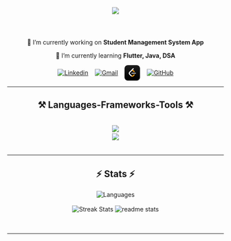 <h1 align="center">
   <img src="https://readme-typing-svg.herokuapp.com/?font=Roboto&size=35&weight=700&pause=700&center=true&vCenter=true&width=500&height=70&color=238636&duration=5000&lines=Hi+There!+👋;+I'm+Deepak+Kumar!;" />
</h1>
<br/>

<div align="center">
   
   🔭 I’m currently working on **Student Management System App**
   
   🌱 I’m currently learning **Flutter, Java, DSA**
</div>

<div align="center">
   <a href="https://www.linkedin.com/in/deepak-kumar-72b18a300/" target="_blank">
   <img align="center" src="https://skillicons.dev/icons?i=linkedin" alt="Linkedin" height="35" /></a>
   <span>&nbsp&nbsp</span>
   <a href="mailto:deepakkumar224336@gmail.com" target="blank">
   <img align="center" src="https://skillicons.dev/icons?i=gmail" alt="Gmail" height="35" /></a>
   <span>&nbsp&nbsp</span>
   <a href="https://leetcode.com/u/Deepak-Kumar-01/" target="blank">
   <img align="center" src="https://github.com/Mks30d/icons/blob/main/icons/leetcode_logo-modified.png" alt="Leetcode" height="36" /></a>
   <span>&nbsp&nbsp</span>
   <a href="https://github.com/Deepak-Kumar-01/Deepak-Kumar-01" target="blank">
   <img align="center" src="https://skillicons.dev/icons?i=github" alt="GitHub" height="35" /></a>
   <!-- sqlite, safari, google-chrome are other good icon options -->
</div>

<hr/>

<h2 align="center">⚒️ Languages-Frameworks-Tools ⚒️</h2>
<br/>

<div align="center">
  <img src="https://skillicons.dev/icons?i=flutter,dart,java,c" />
  <br>
  <img src="https://skillicons.dev/icons?i=html,css,javascript,androidstudio,vscode,github,git" />

</div>
<br/>

<hr/>

<h2 align="center">⚡ Stats ⚡</h2>

<div align=center>
   <img align="center" src="https://github-readme-stats.vercel.app/api/top-langs?username=deepak-kumar-224&show_icons=true&theme=transparent&text_color=006aff&border_color=006aff&rank_icon=github&border_radius=10&locale=en&layout=compact&card_width=390" alt="Languages" />
<br>  
<br>

   
   <img width=390 src="https://github-readme-streak-stats.herokuapp.com/?user=deepak-kumar-224&&theme=transparent&border=006AFF&border_radius=10&card_height=206&stroke=006AFF" alt="Streak Stats"/>
   <img width=390 src="https://github-readme-stats.vercel.app/api?username=deepak-kumar-224&count_private=true&show_icons=true&theme=transparent&text_color=006aff&border_color=006aff&rank_icon=github&border_radius=10" alt="readme stats" />
   
</div>
<br/><br/>
<hr/>
<br/>

<!--
   **Mks30d/Mks30d** is a ✨ _special_ ✨ repository because its `README.md` (this file) appears on your GitHub profile.
   
   Here are some ideas to get you started:
   
   - 🔭 I’m currently working on ...
   - 🌱 I’m currently learning ...
   - 👯 I’m looking to collaborate on ...
   - 🤔 I’m looking for help with ...
   - 💬 Ask me about ...
   - 📫 How to reach me: ...
   - 😄 Pronouns: ...
   - ⚡ Fun fact: ...
   -->
